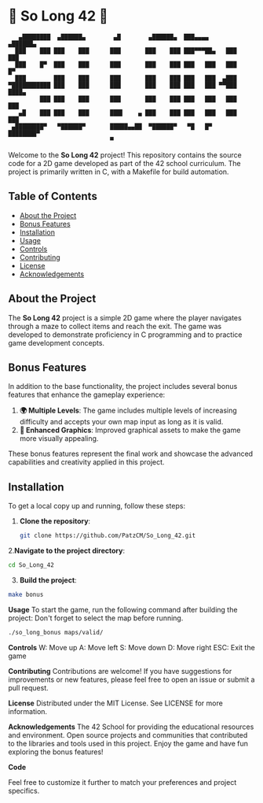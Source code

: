 # 🌟 So Long 42 🌟
```
   ▄████████  ▄██████▄        ▄█        ▄██████▄  ███▄▄▄▄      ▄██████▄  
  ███    ███ ███    ███      ███       ███    ███ ███▀▀▀██▄   ███    ███ 
  ███    █▀  ███    ███      ███       ███    ███ ███   ███   ███    █▀  
  ███        ███    ███      ███       ███    ███ ███   ███  ▄███        
▀███████████ ███    ███      ███       ███    ███ ███   ███ ▀▀███ ████▄  
         ███ ███    ███      ███       ███    ███ ███   ███   ███    ███ 
   ▄█    ███ ███    ███      ███▌    ▄ ███    ███ ███   ███   ███    ███ 
 ▄████████▀   ▀██████▀       █████▄▄██  ▀██████▀   ▀█   █▀    ████████▀  
                             ▀                                            
```

Welcome to the **So Long 42** project! This repository contains the source code for a 2D game developed as part of the 42 school curriculum. The project is primarily written in C, with a Makefile for build automation.

## Table of Contents
- [About the Project](#about-the-project)
- [Bonus Features](#bonus-features)
- [Installation](#installation)
- [Usage](#usage)
- [Controls](#controls)
- [Contributing](#contributing)
- [License](#license)
- [Acknowledgements](#acknowledgements)

## About the Project

The **So Long 42** project is a simple 2D game where the player navigates through a maze to collect items and reach the exit. The game was developed to demonstrate proficiency in C programming and to practice game development concepts.

## Bonus Features

In addition to the base functionality, the project includes several bonus features that enhance the gameplay experience:

1. **🌍 Multiple Levels**: The game includes multiple levels of increasing difficulty and accepts your own map input as long as it is valid.
2. **🎨 Enhanced Graphics**: Improved graphical assets to make the game more visually appealing.

These bonus features represent the final work and showcase the advanced capabilities and creativity applied in this project.

## Installation

To get a local copy up and running, follow these steps:

1. **Clone the repository**:
   ```sh
   git clone https://github.com/PatzCM/So_Long_42.git

2.**Navigate to the project directory**:
  ```sh
  cd So_Long_42
```

3. **Build the project**:
  ```sh
  make bonus
```
**Usage**
To start the game, run the following command after building the project:
Don't forget to select the map before running.
```sh
./so_long_bonus maps/valid/
```
**Controls**
W: Move up
A: Move left
S: Move down
D: Move right
ESC: Exit the game

**Contributing**
Contributions are welcome! If you have suggestions for improvements or new features, please feel free to open an issue or submit a pull request.

**License**
Distributed under the MIT License. See LICENSE for more information.

**Acknowledgements**
The 42 School for providing the educational resources and environment.
Open source projects and communities that contributed to the libraries and tools used in this project.
Enjoy the game and have fun exploring the bonus features!

**Code**

Feel free to customize it further to match your preferences and project specifics.
